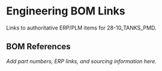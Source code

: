 # Engineering BOM Links

Links to authoritative ERP/PLM items for 28-10_TANKS_PMD.

## BOM References

*Add part numbers, ERP links, and sourcing information here.*
